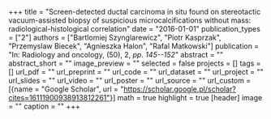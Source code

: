 +++
title = "Screen-detected ductal carcinoma in situ found on stereotactic vacuum-assisted biopsy of suspicious microcalcifications without mass: radiological-histological correlation"
date = "2016-01-01"
publication_types = ["2"]
authors = ["Bartlomiej Szynglarewicz", "Piotr Kasprzak", "Przemyslaw Biecek", "Agnieszka Halon", "Rafal Matkowski"]
publication = "In: Radiology and oncology, (50), 2, _pp. 145--152_"
abstract = ""
abstract_short = ""
image_preview = ""
selected = false
projects = []
tags = []
url_pdf = ""
url_preprint = ""
url_code = ""
url_dataset = ""
url_project = ""
url_slides = ""
url_video = ""
url_poster = ""
url_source = ""
url_custom = [{name = "Google Scholar", url = "https://scholar.google.pl/scholar?cites=16111900938913812261"}]
math = true
highlight = true
[header]
image = ""
caption = ""
+++
